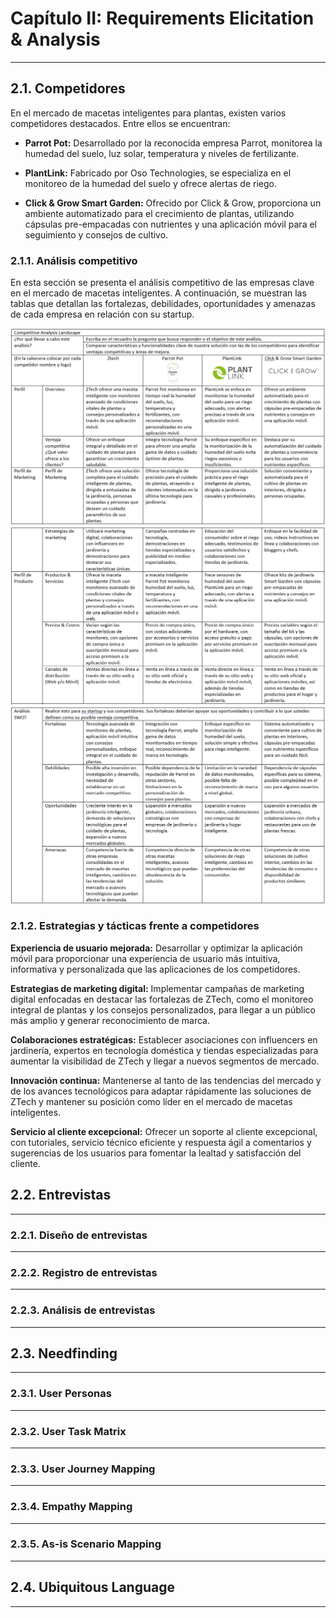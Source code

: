 # Capítulo II: Requirements Elicitation & Analysis
---
## 2.1. Competidores

En el mercado de macetas inteligentes para plantas, existen varios competidores destacados. Entre ellos se encuentran:

- **Parrot Pot:** Desarrollado por la reconocida empresa Parrot, monitorea la humedad del suelo, luz solar, temperatura y niveles de fertilizante.
  
- **PlantLink:** Fabricado por Oso Technologies, se especializa en el monitoreo de la humedad del suelo y ofrece alertas de riego.

- **Click & Grow Smart Garden:** Ofrecido por Click & Grow, proporciona un ambiente automatizado para el crecimiento de plantas, utilizando cápsulas pre-empacadas con nutrientes y una aplicación móvil para el seguimiento y consejos de cultivo.

### 2.1.1. Análisis competitivo

En esta sección se presenta el análisis competitivo de las empresas clave en el mercado de macetas inteligentes. A continuación, se muestran las tablas que detallan las fortalezas, debilidades, oportunidades y amenazas de cada empresa en relación con su startup.

![Tabla de Análisis competitivo](./assets/1competidores.jpg)
![Tabla de Análisis competitivo](./assets/2competidores.jpg)
![Tabla de Análisis competitivo](./assets/3competidores.jpg)

### 2.1.2. Estrategias y tácticas frente a competidores

**Experiencia de usuario mejorada:** Desarrollar y optimizar la aplicación móvil para proporcionar una experiencia de usuario más intuitiva, informativa y personalizada que las aplicaciones de los competidores.

**Estrategias de marketing digital:** Implementar campañas de marketing digital enfocadas en destacar las fortalezas de ZTech, como el monitoreo integral de plantas y los consejos personalizados, para llegar a un público más amplio y generar reconocimiento de marca.

**Colaboraciones estratégicas:** Establecer asociaciones con influencers en jardinería, expertos en tecnología doméstica y tiendas especializadas para aumentar la visibilidad de ZTech y llegar a nuevos segmentos de mercado.

**Innovación continua:** Mantenerse al tanto de las tendencias del mercado y de los avances tecnológicos para adaptar rápidamente las soluciones de ZTech y mantener su posición como líder en el mercado de macetas inteligentes.

**Servicio al cliente excepcional:** Ofrecer un soporte al cliente excepcional, con tutoriales, servicio técnico eficiente y respuesta ágil a comentarios y sugerencias de los usuarios para fomentar la lealtad y satisfacción del cliente.

## 2.2. Entrevistas
---
### 2.2.1. Diseño de entrevistas
---
### 2.2.2. Registro de entrevistas
---
### 2.2.3. Análisis de entrevistas
---
## 2.3. Needfinding
---
### 2.3.1. User Personas
---
### 2.3.2. User Task Matrix
---
### 2.3.3. User Journey Mapping
---
### 2.3.4. Empathy Mapping
---
### 2.3.5. As-is Scenario Mapping
---
## 2.4. Ubiquitous Language
---